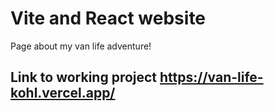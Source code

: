 # Vite and React website
Page about my van life adventure!
## Link to working project https://van-life-kohl.vercel.app/
